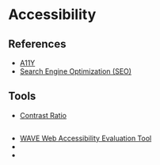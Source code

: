 # Accessibility

## References

- [A11Y](http://a11y.com/)
- [Search Engine Optimization (SEO)](/seo.md)

## Tools

- [Contrast Ratio](https://contrast-ratio.com/)

##

- [WAVE Web Accessibility Evaluation Tool](https://wave.webaim.org/)
- [](https://www.powermapper.com/products/sortsite/checks/accessibility-checks/)
- [](https://achecker.ca/checker/index.php)
